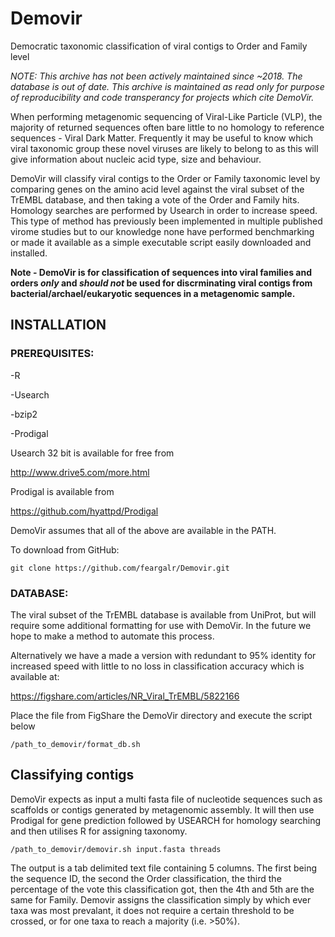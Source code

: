 # Demovir
Democratic taxonomic classification of viral contigs to Order and Family level

*NOTE: This archive has not been actively maintained since ~2018. The database is out of date. This archive is maintained as read only for purpose of reproducibility and code transperancy for projects which cite DemoVir.*

When performing metagenomic sequencing of Viral-Like Particle (VLP), the majority of returned sequences often bare little to no homology to reference sequences - Viral Dark Matter. Frequently it may be useful to know which viral taxonomic group these novel viruses are likely to belong to as this will give information about nucleic acid type, size and behaviour.

DemoVir will classify viral contigs to the Order or Family taxonomic level by comparing genes on the amino acid level against the viral subset of the TrEMBL database, and then taking a vote of the Order and Family hits. Homology searches are performed by Usearch in order to increase speed. This type of method has previously been implemented in multiple published virome studies but to our knowledge none have performed benchmarking or made it available as a simple executable script easily downloaded and installed.

**Note - DemoVir is for classification of sequences into viral families and orders _only_ and _should not_ be used for discrminating viral contigs from bacterial/archael/eukaryotic sequences in a metagenomic sample.**


## INSTALLATION

### PREREQUISITES:

-R

-Usearch

-bzip2

-Prodigal

Usearch 32 bit is available for free from

http://www.drive5.com/more.html

Prodigal is available from

https://github.com/hyattpd/Prodigal

DemoVir assumes that all of the above are available in the PATH.

To download from GitHub:

```
git clone https://github.com/feargalr/Demovir.git
```

### DATABASE:
The viral subset of the TrEMBL database is available from UniProt, but will require some additional formatting for use with DemoVir. In the future we hope to make a method to automate this process.

Alternatively we have a made a version with redundant to 95% identity for increased speed with little to no loss in classification accuracy which is available at:

https://figshare.com/articles/NR_Viral_TrEMBL/5822166


Place the file from FigShare the DemoVir directory and execute the script below

```
/path_to_demovir/format_db.sh 
```



## Classifying contigs
DemoVir expects as input a multi fasta file of nucleotide sequences such as scaffolds or contigs generated by metagenomic assembly. It will then use Prodigal for gene prediction followed by USEARCH for homology searching and then utilises R for assigning taxonomy.

```
/path_to_demovir/demovir.sh input.fasta threads
```

The output is a tab delimited text file containing 5 columns. The first being the sequence ID, the second the Order classification, the third the percentage of the vote this classification got, then the 4th and 5th are the same for Family. Demovir assigns the classification simply by which ever taxa was most prevalant, it does not require a certain threshold to be crossed, or for one taxa to reach a majority (i.e. >50%).

